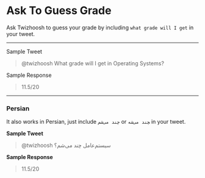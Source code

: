 # Ask To Guess Grade

Ask Twizhoosh to guess your grade by including `what grade will I get` in your tweet.

<!--more-->

---

Sample Tweet

> @twizhoosh What grade will I get in Operating Systems?

Sample Response

> 11.5/20

---

### Persian

It also works in Persian, just include `چند می‌شم` or ‍‍‍‍`چند می‌شه` in your tweet.

**Sample Tweet**

> @twizhoosh سیستم‌عامل چند می‌شم؟

**Sample Response**

> 11.5/20
    